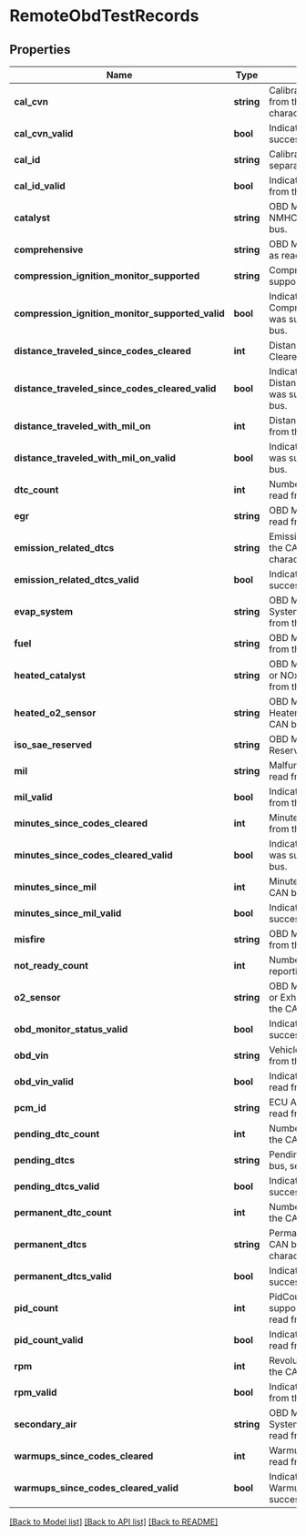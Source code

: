 # RemoteObdTestRecords

## Properties
Name | Type | Description | Notes
------------ | ------------- | ------------- | -------------
**cal_cvn** | **string** | Calibration Verification Numbers read from the CAN bus, separated by a pipe character. | [optional] 
**cal_cvn_valid** | **bool** | Indicates CalCvnCount was successfully read from the CAN bus. | [optional] 
**cal_id** | **string** | Calibration IDs read from the CAN bus, separated by a pipe character. | [optional] 
**cal_id_valid** | **bool** | Indicates CalId was successfully read from the CAN bus. | [optional] 
**catalyst** | **string** | OBD Monitor Status - Catalyst or NMHC Catalyst as read from the CAN bus. | [optional] 
**comprehensive** | **string** | OBD Monitor Status - Comprehensive as read from the CAN bus. | [optional] 
**compression_ignition_monitor_supported** | **string** | Compression ignition monitor supported as read from the CAN bus. | [optional] 
**compression_ignition_monitor_supported_valid** | **bool** | Indicates CompressionIgnitionMonitorSupported was successfully read from the CAN bus. | [optional] 
**distance_traveled_since_codes_cleared** | **int** | Distance Traveled Since Codes Cleared as read from the CAN bus. | [optional] 
**distance_traveled_since_codes_cleared_valid** | **bool** | Indicates DistanceTraveledSinceCodesCleared was successfully read from the CAN bus. | [optional] 
**distance_traveled_with_mil_on** | **int** | Distance Traveled With MIL On as read from the CAN bus. | [optional] 
**distance_traveled_with_mil_on_valid** | **bool** | Indicates DistanceTraveledWithMilOn was successfully read from the CAN bus. | [optional] 
**dtc_count** | **int** | Number of emissions related DTCs read from the CAN bus. | [optional] 
**egr** | **string** | OBD Monitor Status - EGR/VVT as read from the CAN bus. | [optional] 
**emission_related_dtcs** | **string** | Emission related DTCs as read from the CAN bus, separated by pipe characters. | [optional] 
**emission_related_dtcs_valid** | **bool** | Indicates EmissionRelatedDtcs was successfully read from the CAN bus. | [optional] 
**evap_system** | **string** | OBD Monitor Status - Evaporative System or ISO/SAE Reserved as read from the CAN bus. | [optional] 
**fuel** | **string** | OBD Monitor Status - Fuel as read from the CAN bus. | [optional] 
**heated_catalyst** | **string** | OBD Monitor Status - Heated Catalyst or NOx/SCR aftertreatment as read from the CAN bus. | [optional] 
**heated_o2_sensor** | **string** | OBD Monitor Status - Oxygen Sensor Heater or PM Filter as read from the CAN bus. | [optional] 
**iso_sae_reserved** | **string** | OBD Monitor Status - ISO/SAE Reserved as read from the CAN bus. | [optional] 
**mil** | **string** | Malfunction indicator lamp status as read from the CAN bus. | [optional] 
**mil_valid** | **bool** | Indicates Mil was successfully read from the CAN bus. | [optional] 
**minutes_since_codes_cleared** | **int** | Minutes Since Codes Cleared as read from the CAN bus. | [optional] 
**minutes_since_codes_cleared_valid** | **bool** | Indicates MinutesSinceCodesCleared was successfully read from the CAN bus. | [optional] 
**minutes_since_mil** | **int** | Minutes Since MIL On as read from the CAN bus. | [optional] 
**minutes_since_mil_valid** | **bool** | Indicates MinutesSinceMil was successfully read from the CAN bus. | [optional] 
**misfire** | **string** | OBD Monitor Status - Misfire as read from the CAN bus. | [optional] 
**not_ready_count** | **int** | Number of OBD Monitor Statuses reporting &#39;Supported and not ready&#39;. | [optional] 
**o2_sensor** | **string** | OBD Monitor Status - Oxygen Sensor or Exhaust Gas Sensor as read from the CAN bus. | [optional] 
**obd_monitor_status_valid** | **bool** | Indicates Obd Monitor Statuses were successfully read from the CAN bus. | [optional] 
**obd_vin** | **string** | Vehicle identification number as read from the CAN bus. | [optional] 
**obd_vin_valid** | **bool** | Indicates ObdVin was successfully read from the CAN bus. | [optional] 
**pcm_id** | **string** | ECU Address for the ECU that was read from the CAN bus. | [optional] 
**pending_dtc_count** | **int** | Number of pending DTCs read from the CAN bus. | [optional] 
**pending_dtcs** | **string** | Pending DTCs as read from the CAN bus, separated by pipe characters. | [optional] 
**pending_dtcs_valid** | **bool** | Indicates PendingDtcs was successfully read from the CAN bus. | [optional] 
**permanent_dtc_count** | **int** | Number of permanent DTCs read from the CAN bus. | [optional] 
**permanent_dtcs** | **string** | Permanent DTCs as read from the CAN bus, separated by pipe characters. | [optional] 
**permanent_dtcs_valid** | **bool** | Indicates PermanentDtcs was successfully read from the CAN bus. | [optional] 
**pid_count** | **int** | PidCount is a count of all PIDs supported for this control module as read from the CAN bus | [optional] 
**pid_count_valid** | **bool** | Indicates PidCount was successfully read from the CAN bus. | [optional] 
**rpm** | **int** | Revolutions per minute as read from the CAN bus. | [optional] 
**rpm_valid** | **bool** | Indicates Rpm was successfully read from the CAN bus. | [optional] 
**secondary_air** | **string** | OBD Monitor Status - Secondary Air System or Boost Pressure System as read from the CAN bus. | [optional] 
**warmups_since_codes_cleared** | **int** | Warmups Since Codes Cleared as read from the CAN bus. | [optional] 
**warmups_since_codes_cleared_valid** | **bool** | Indicates WarmupsSinceCodesCleared was successfully read from the CAN bus. | [optional] 

[[Back to Model list]](../README.md#documentation-for-models) [[Back to API list]](../README.md#documentation-for-api-endpoints) [[Back to README]](../README.md)



